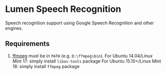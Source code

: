 # Lumen Speech Recognition

Speech recognition support using Google Speech Recognition and other engines.

## Requirements

1. [ffmpeg](https://www.ffmpeg.org/) must be in `PATH` (e.g. `D:\ffmpeg\bin`).
    For Ubuntu 14.04/Linux Mint 17: simply install `libav-tools` package
    For Ubuntu 15.10+/Linux Mint 18: simply install `ffmpeg` package
